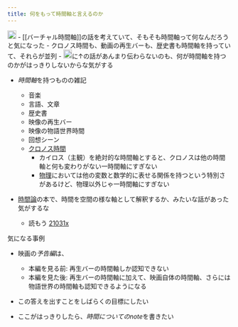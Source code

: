 ```yaml
---
title: 何をもって時間軸と言えるのか
---
```


<img src='https://scrapbox.io/api/pages/blu3mo-public/public/icon' alt='public.icon' height="19.5"/>
- [[バーチャル時間軸]]の話を考えていて、そもそも時間軸って何なんだろうと気になった
    - クロノス時間も、動画の再生バーも、歴史書も時間軸を持っていて、それらが並列
    - <img src='https://scrapbox.io/api/pages/blu3mo-public/axokxi/icon' alt='axokxi.icon' height="19.5"/>に↑の話があんまり伝わらないのも、何が時間軸を持つのかがはっきりしないからな気がする

* *時間軸*を持つものの雑記
  
  * 音楽
  * 言語、文章
  * 歴史書
  * 映像の再生バー
  * 映像の物語世界時間
  * 回想シーン
  * [クロノス時間](%E3%82%AF%E3%83%AD%E3%83%8E%E3%82%B9%E6%99%82%E9%96%93.md)
    * カイロス（主観）を絶対的な時間軸とすると、クロノスは他の時間軸と何も変わりがない一時間軸にすぎない
    * [物理](%E7%89%A9%E7%90%86.md)においては他の変数と数学的に表せる関係を持つという特別さがあるけど、物理以外じゃ一時間軸にすぎない
* [時間論](%E6%99%82%E9%96%93%E8%AB%96.md)の本で、時間を空間の様な軸として解釈するか、みたいな話があった気がするな
  
  * 読もう [21031x](21031x.md)

気になる事例

* 映画の*予告編*は、
  
  * 本編を見る前: 再生バーの時間軸しか認知できない
  * 本編を見た後: 再生バーの時間軸に加えて、映画自体の時間軸、さらには物語世界の時間軸も認知できるようになる
* この答えを出すことをしばらくの目標にしたい

* ここがはっきりしたら、*時間についてのnote*を書きたい
